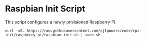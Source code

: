 # Raspbian Init Script

This script configures a newly privisioned Raspberry PI.    

    curl -sSL https://raw.githubusercontent.com/cjlpowers/code/rpi-init/raspberry-pi/raspbian-init.sh | sudo sh